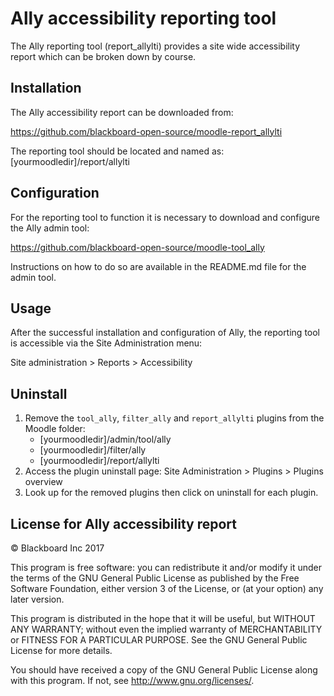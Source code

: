 # Ally accessibility reporting tool

The Ally reporting tool (report_allylti) provides a site wide accessibility report which can be broken down by course.

## Installation

The Ally accessibility report can be downloaded from:
 
https://github.com/blackboard-open-source/moodle-report_allylti

The reporting tool should be located and named as:
 [yourmoodledir]/report/allylti
 
## Configuration

For the reporting tool to function it is necessary to download and configure the Ally admin tool:

https://github.com/blackboard-open-source/moodle-tool_ally

Instructions on how to do so are available in the README.md file for the admin tool.

## Usage

After the successful installation and configuration of Ally, the reporting tool is accessible via the Site
Administration menu:

Site administration > Reports > Accessibility

## Uninstall
1. Remove the `tool_ally`, `filter_ally` and `report_allylti` plugins from the Moodle folder:
   * [yourmoodledir]/admin/tool/ally
   * [yourmoodledir]/filter/ally
   * [yourmoodledir]/report/allylti
2. Access the plugin uninstall page: Site Administration > Plugins > Plugins overview
3. Look up for the removed plugins then click on uninstall for each plugin. 

## License for Ally accessibility report

© Blackboard Inc 2017

This program is free software: you can redistribute it and/or modify it under
the terms of the GNU General Public License as published by the Free Software
Foundation, either version 3 of the License, or (at your option) any later
version.

This program is distributed in the hope that it will be useful, but WITHOUT ANY
WARRANTY; without even the implied warranty of MERCHANTABILITY or FITNESS FOR A
PARTICULAR PURPOSE.  See the GNU General Public License for more details.

You should have received a copy of the GNU General Public License along with
this program.  If not, see <http://www.gnu.org/licenses/>.
